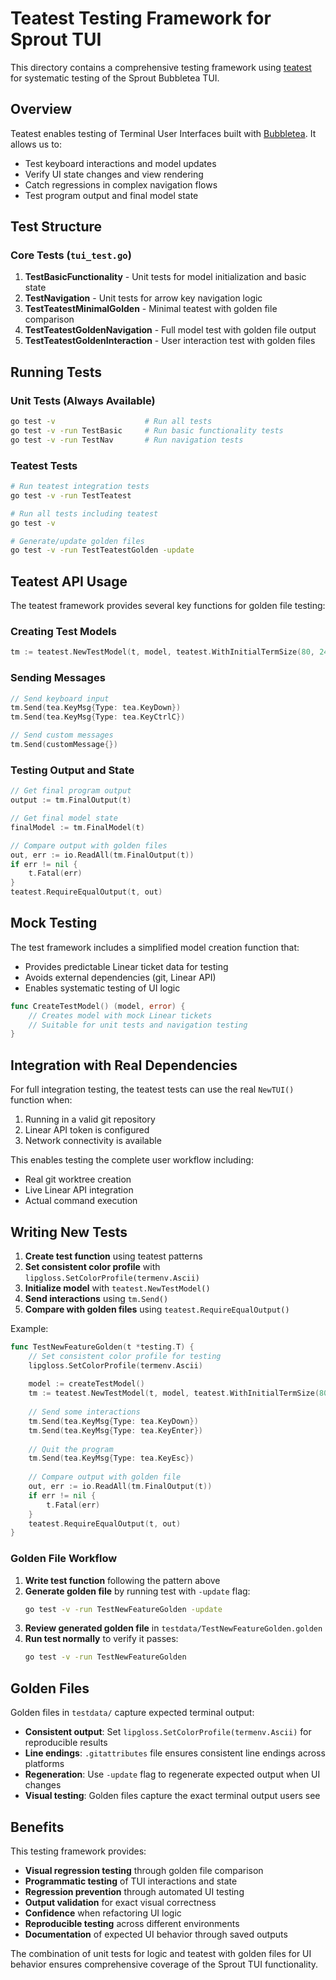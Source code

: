 # Teatest Testing Framework for Sprout TUI

This directory contains a comprehensive testing framework using [teatest](https://github.com/charmbracelet/x/tree/main/exp/teatest) for systematic testing of the Sprout Bubbletea TUI.

## Overview

Teatest enables testing of Terminal User Interfaces built with [Bubbletea](https://github.com/charmbracelet/bubbletea). It allows us to:

- Test keyboard interactions and model updates
- Verify UI state changes and view rendering
- Catch regressions in complex navigation flows
- Test program output and final model state

## Test Structure

### Core Tests (`tui_test.go`)

1. **TestBasicFunctionality** - Unit tests for model initialization and basic state
2. **TestNavigation** - Unit tests for arrow key navigation logic  
3. **TestTeatestMinimalGolden** - Minimal teatest with golden file comparison
4. **TestTeatestGoldenNavigation** - Full model test with golden file output
5. **TestTeatestGoldenInteraction** - User interaction test with golden files

## Running Tests

### Unit Tests (Always Available)
```bash
go test -v                    # Run all tests
go test -v -run TestBasic     # Run basic functionality tests
go test -v -run TestNav       # Run navigation tests
```

### Teatest Tests
```bash
# Run teatest integration tests
go test -v -run TestTeatest

# Run all tests including teatest
go test -v

# Generate/update golden files
go test -v -run TestTeatestGolden -update
```

## Teatest API Usage

The teatest framework provides several key functions for golden file testing:

### Creating Test Models
```go
tm := teatest.NewTestModel(t, model, teatest.WithInitialTermSize(80, 24))
```

### Sending Messages
```go
// Send keyboard input
tm.Send(tea.KeyMsg{Type: tea.KeyDown})
tm.Send(tea.KeyMsg{Type: tea.KeyCtrlC})

// Send custom messages
tm.Send(customMessage{})
```

### Testing Output and State
```go
// Get final program output
output := tm.FinalOutput(t)

// Get final model state  
finalModel := tm.FinalModel(t)

// Compare output with golden files
out, err := io.ReadAll(tm.FinalOutput(t))
if err != nil {
    t.Fatal(err)
}
teatest.RequireEqualOutput(t, out)
```

## Mock Testing

The test framework includes a simplified model creation function that:

- Provides predictable Linear ticket data for testing
- Avoids external dependencies (git, Linear API)
- Enables systematic testing of UI logic

```go
func CreateTestModel() (model, error) {
    // Creates model with mock Linear tickets
    // Suitable for unit tests and navigation testing
}
```

## Integration with Real Dependencies

For full integration testing, the teatest tests can use the real `NewTUI()` function when:

1. Running in a valid git repository
2. Linear API token is configured  
3. Network connectivity is available

This enables testing the complete user workflow including:
- Real git worktree creation
- Live Linear API integration
- Actual command execution

## Writing New Tests

1. **Create test function** using teatest patterns
2. **Set consistent color profile** with `lipgloss.SetColorProfile(termenv.Ascii)`
3. **Initialize model** with `teatest.NewTestModel()`
4. **Send interactions** using `tm.Send()`
5. **Compare with golden files** using `teatest.RequireEqualOutput()`

Example:
```go
func TestNewFeatureGolden(t *testing.T) {
    // Set consistent color profile for testing
    lipgloss.SetColorProfile(termenv.Ascii)
    
    model := createTestModel()
    tm := teatest.NewTestModel(t, model, teatest.WithInitialTermSize(80, 24))
    
    // Send some interactions
    tm.Send(tea.KeyMsg{Type: tea.KeyDown})
    tm.Send(tea.KeyMsg{Type: tea.KeyEnter})
    
    // Quit the program
    tm.Send(tea.KeyMsg{Type: tea.KeyEsc})
    
    // Compare output with golden file
    out, err := io.ReadAll(tm.FinalOutput(t))
    if err != nil {
        t.Fatal(err)
    }
    teatest.RequireEqualOutput(t, out)
}
```

### Golden File Workflow

1. **Write test function** following the pattern above
2. **Generate golden file** by running test with `-update` flag:
   ```bash
   go test -v -run TestNewFeatureGolden -update
   ```
3. **Review generated golden file** in `testdata/TestNewFeatureGolden.golden`
4. **Run test normally** to verify it passes:
   ```bash
   go test -v -run TestNewFeatureGolden
   ```

## Golden Files

Golden files in `testdata/` capture expected terminal output:

- **Consistent output**: Set `lipgloss.SetColorProfile(termenv.Ascii)` for reproducible results
- **Line endings**: `.gitattributes` file ensures consistent line endings across platforms
- **Regeneration**: Use `-update` flag to regenerate expected output when UI changes
- **Visual testing**: Golden files capture the exact terminal output users see

## Benefits

This testing framework provides:

- **Visual regression testing** through golden file comparison
- **Programmatic testing** of TUI interactions and state
- **Regression prevention** through automated UI testing
- **Output validation** for exact visual correctness
- **Confidence** when refactoring UI logic
- **Reproducible testing** across different environments
- **Documentation** of expected UI behavior through saved outputs

The combination of unit tests for logic and teatest with golden files for UI behavior ensures comprehensive coverage of the Sprout TUI functionality.